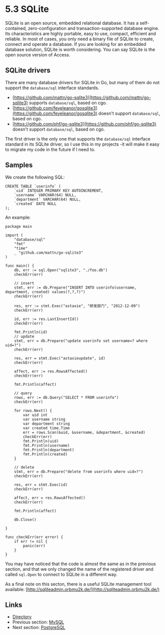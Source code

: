 # 5.3 SQLite

SQLite is an open source, embedded relational database. It has a self-contained, zero-configuration and transaction-supported database engine. Its characteristics are highly portable, easy to use, compact, efficient and reliable. In most of cases, you only need a binary file of SQLite to create, connect and operate a database. If you are looking for an embedded database solution, SQLite is worth considering. You can say SQLite is the open source version of Access.

## SQLite drivers

There are many database drivers for SQLite in Go, but many of them do not support the `database/sql` interface standards.

* [https://github.com/mattn/go-sqlite3](https://github.com/mattn/go-sqlite3) supports `database/sql`, based on cgo.
* [https://github.com/feyeleanor/gosqlite3](https://github.com/feyeleanor/gosqlite3) doesn't support `database/sql`, based on cgo.
* [https://github.com/phf/go-sqlite3](https://github.com/phf/go-sqlite3) doesn't support `database/sql`, based on cgo.

The first driver is the only one that supports the `database/sql` interface standard in its SQLite driver, so I use this in my projects -it will make it easy to migrate my code in the future if I need to.

## Samples

We create the following SQL:

```text
CREATE TABLE `userinfo` (
    `uid` INTEGER PRIMARY KEY AUTOINCREMENT,
    `username` VARCHAR(64) NULL,
    `department` VARCHAR(64) NULL,
    `created` DATE NULL
);
```

An example:

```text
package main

import (
    "database/sql"
    "fmt"
    "time"
    _ "github.com/mattn/go-sqlite3"
)

func main() {
    db, err := sql.Open("sqlite3", "./foo.db")
    checkErr(err)

    // insert
    stmt, err := db.Prepare("INSERT INTO userinfo(username, department, created) values(?,?,?)")
    checkErr(err)

    res, err := stmt.Exec("astaxie", "研发部门", "2012-12-09")
    checkErr(err)

    id, err := res.LastInsertId()
    checkErr(err)

    fmt.Println(id)
    // update
    stmt, err = db.Prepare("update userinfo set username=? where uid=?")
    checkErr(err)

    res, err = stmt.Exec("astaxieupdate", id)
    checkErr(err)

    affect, err := res.RowsAffected()
    checkErr(err)

    fmt.Println(affect)

    // query
    rows, err := db.Query("SELECT * FROM userinfo")
    checkErr(err)

    for rows.Next() {
        var uid int
        var username string
        var department string
        var created time.Time
        err = rows.Scan(&uid, &username, &department, &created)
        checkErr(err)
        fmt.Println(uid)
        fmt.Println(username)
        fmt.Println(department)
        fmt.Println(created)
    }

    // delete
    stmt, err = db.Prepare("delete from userinfo where uid=?")
    checkErr(err)

    res, err = stmt.Exec(id)
    checkErr(err)

    affect, err = res.RowsAffected()
    checkErr(err)

    fmt.Println(affect)

    db.Close()

}

func checkErr(err error) {
    if err != nil {
        panic(err)
    }
}
```

You may have noticed that the code is almost the same as in the previous section, and that we only changed the name of the registered driver and called `sql.Open` to connect to SQLite in a different way.

As a final note on this secton, there is a useful SQLite management tool available: [http://sqliteadmin.orbmu2k.de/](http://sqliteadmin.orbmu2k.de/)

## Links

* [Directory](preface.md)
* Previous section: [MySQL](05.2.md)
* Next section: [PostgreSQL](05.4.md)

